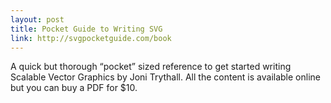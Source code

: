 ```yaml
---
layout: post
title: Pocket Guide to Writing SVG
link: http://svgpocketguide.com/book
---
```


A quick but thorough “pocket” sized reference to get started writing Scalable Vector Graphics by Joni Trythall. All the content is available online but you can buy a PDF for $10.